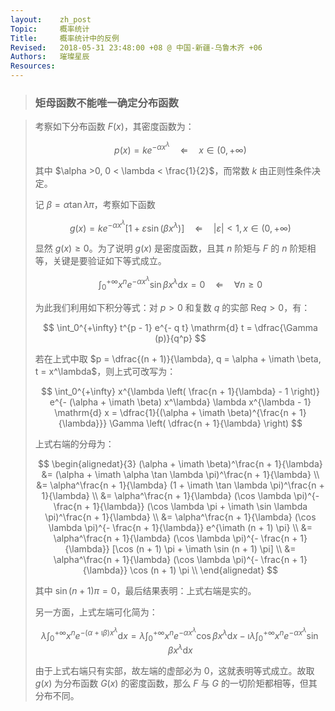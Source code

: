 ```yaml
---
layout:    zh_post
Topic:     概率统计
Title:     概率统计中的反例
Revised:   2018-05-31 23:48:00 +08 @ 中国-新疆-乌鲁木齐 +06
Authors:   璀璨星辰
Resources:
---
```


> ### 矩母函数不能唯一确定分布函数

> 考察如下分布函数 $F (x)$，其密度函数为：
> 
> $$
> p (x) = k e^{- \alpha x^\lambda} \quad\Leftarrow\quad x \in (0, +\infty) 
> $$
> 
> 其中 $\alpha >0, 0 < \lambda < \frac{1}{2}$，而常数 $k$ 由正则性条件决定。
>
> 记 $\beta = \alpha \tan \lambda \pi$，考察如下函数
> 
> $$
> g (x) = k e^{- \alpha x^\lambda} [1 + \varepsilon \sin (\beta x^\lambda)] \quad\Leftarrow\quad |\varepsilon| < 1, x \in (0, +\infty)
> $$
> 
> 显然 $g (x) \ge 0$。为了说明 $g (x)$ 是密度函数，且其 $n$ 阶矩与 $F$ 的 $n$ 阶矩相等，关键是要验证如下等式成立。
> 
> $$
> \int_0^{+\infty} x^n e^{- \alpha x^\lambda} \sin \beta x^\lambda \mathrm{d} x = 0 \quad\Leftarrow\quad \forall n \ge 0
> $$
> 
> 为此我们利用如下积分等式：对 $p > 0$ 和复数 $q$ 的实部 $\mathrm{Re} q > 0$，有：
> 
> $$
> \int_0^{+\infty} t^{p - 1} e^{- q t} \mathrm{d} t = \dfrac{\Gamma (p)}{q^p}
> $$
> 
> 若在上式中取 $p = \dfrac{(n + 1)}{\lambda}, q = \alpha + \imath \beta, t = x^\lambda$，则上式可改写为：
> 
> $$
> \int_0^{+\infty} x^{\lambda \left( \frac{n + 1}{\lambda} - 1 \right)} e^{- (\alpha + \imath \beta) x^\lambda} \lambda x^{\lambda - 1} \mathrm{d} x = \dfrac{1}{(\alpha + \imath \beta)^{\frac{n + 1}{\lambda}}} \Gamma \left( \dfrac{n + 1}{\lambda} \right) 
> $$
> 
> 上式右端的分母为：
> 
> $$
> \begin{alignedat}{3}
> (\alpha + \imath \beta)^\frac{n + 1}{\lambda} &= (\alpha + \imath \alpha \tan \lambda \pi)^\frac{n + 1}{\lambda} \\
>                                               &= \alpha^\frac{n + 1}{\lambda} (1 + \imath \tan \lambda \pi)^\frac{n + 1}{\lambda} \\
>                                               &= \alpha^\frac{n + 1}{\lambda} (\cos \lambda \pi)^{- \frac{n + 1}{\lambda}} (\cos \lambda \pi + \imath \sin \lambda \pi)^\frac{n + 1}{\lambda} \\
>                                               &= \alpha^\frac{n + 1}{\lambda} (\cos \lambda \pi)^{- \frac{n + 1}{\lambda}} e^{\imath (n + 1) \pi} \\
>                                               &= \alpha^\frac{n + 1}{\lambda} (\cos \lambda \pi)^{- \frac{n + 1}{\lambda}} [\cos (n + 1) \pi + \imath \sin (n + 1) \pi] \\
>                                               &= \alpha^\frac{n + 1}{\lambda} (\cos \lambda \pi)^{- \frac{n + 1}{\lambda}} \cos (n + 1) \pi \\
> \end{alignedat}
> $$
> 
> 其中 $\sin (n + 1) \pi = 0$，最后结果表明：上式右端是实的。
>
> 另一方面，上式左端可化简为：
> 
> $$
> \lambda \int_0^{+\infty} x^n e^{- (\alpha + \imath \beta) x^\lambda} \mathrm{d} x = \lambda \int_0^{+\infty} x^n e^{- \alpha x^\lambda} \cos \beta x^\lambda \mathrm{d} x - \imath \lambda \int_0^{+\infty} x^n e^{- \alpha x^\lambda} \sin \beta x^\lambda \mathrm{d} x
> $$
> 
> 由于上式右端只有实部，故左端的虚部必为 $0$，这就表明等式成立。故取 $g (x)$ 为分布函数 $G (x)$ 的密度函数，那么 $F$ 与 $G$ 的一切阶矩都相等，但其分布不同。